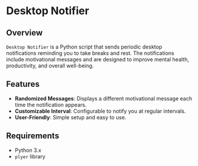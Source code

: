 # Desktop Notifier

## Overview

`Desktop Notifier` is a Python script that sends periodic desktop notifications reminding you to take breaks and rest. The notifications include motivational messages and are designed to improve mental health, productivity, and overall well-being.

## Features

- **Randomized Messages**: Displays a different motivational message each time the notification appears.
- **Customizable Interval**: Configurable to notify you at regular intervals.
- **User-Friendly**: Simple setup and easy to use.

## Requirements

- Python 3.x
- `plyer` library
